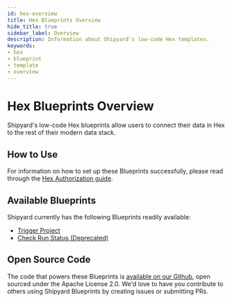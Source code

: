 ```yaml
---
id: hex-overview
title: Hex Blueprints Overview
hide_title: true
sidebar_label: Overview
description: Information about Shipyard's low-code Hex templates.
keywords:
- hex
- blueprint
- template
- overview
---
```


# Hex Blueprints Overview

Shipyard's low-code Hex blueprints allow users to connect their data in Hex to the rest of their modern data stack.


## How to Use
For information on how to set up these Blueprints successfully, please read through the [Hex Authorization guide](hex-authorization.md).


## Available Blueprints
Shipyard currently has the following Blueprints readily available: 
- [Trigger Project](hex-trigger-project.md)
- [Check Run Status (Deprecated)](hex-check-run-status.md)

## Open Source Code
The code that powers these Blueprints is [available on our Github](https://github.com/shipyardapp/hex-blueprints/blob/main/hex_blueprints/), open sourced under the Apache License 2.0. We'd love to have you contribute to others using Shipyard Blueprints by creating issues or submitting PRs.
